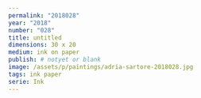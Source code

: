 ```yaml
---
permalink: "2018028"
year: "2018"
number: "028"
title: untitled
dimensions: 30 x 20
medium: ink on paper
publish: # notyet or blank
image: /assets/p/paintings/adria-sartore-2018028.jpg
tags: ink paper
serie: Ink
---
```

